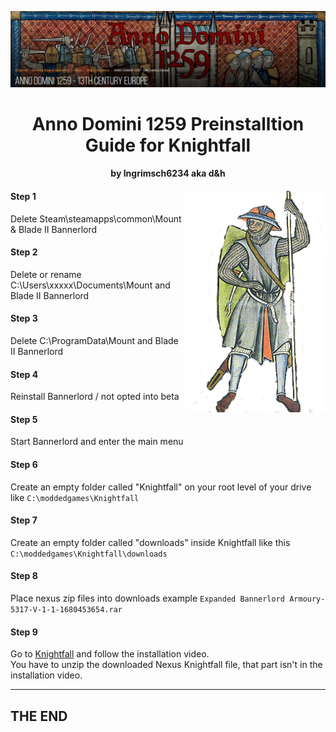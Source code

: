 ![](https://github.com/Knightfall-dh/AD1259BL1.1.5/blob/main/png/1259.png?raw=true)
# <h1 align="center" id="heading">Anno Domini 1259 Preinstalltion Guide for Knightfall </h1>
#### <h4 align="center" id="heading"> by Ingrimsch6234 aka d&h</h4>  


 
<img align="right" width="225" height="355" src="https://github.com/Knightfall-dh/Knightfall1.1.3/blob/main/images/spearguy.png?raw=true"> 


#### Step 1  
Delete Steam\steamapps\common\Mount & Blade II Bannerlord
#### Step 2
Delete or rename C:\Users\xxxxx\Documents\Mount and Blade II Bannerlord
#### Step 3
Delete C:\ProgramData\Mount and Blade II Bannerlord
#### Step 4
Reinstall Bannerlord / not opted into beta
#### Step 5
Start Bannerlord and enter the main menu
#### Step 6
Create an empty folder called "Knightfall" on your root level of your drive like `C:\moddedgames\Knightfall`
#### Step 7
Create an empty folder called "downloads" inside Knightfall like this `C:\moddedgames\Knightfall\downloads`
#### Step 8
Place nexus zip files into downloads example `Expanded Bannerlord Armoury-5317-V-1-1-1680453654.rar`
#### Step 9
Go to [Knightfall](https://www.nexusmods.com/mountandblade2bannerlord/mods/5451) and follow the installation video.   
You have to unzip the downloaded Nexus Knightfall file, that part isn't in the installation video.




***************************************************************************************************   


## THE END
